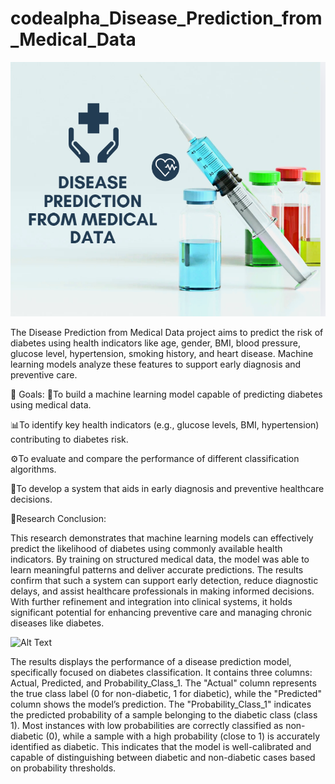 # codealpha_Disease_Prediction_from_Medical_Data
![Alt Text](image.png)

The Disease Prediction from Medical Data project aims to predict the risk of diabetes using health indicators like age, gender, BMI, blood pressure, glucose level, hypertension, smoking history, and heart disease. Machine learning models analyze these features to support early diagnosis and preventive care.

🎯 Goals:
🧠To build a machine learning model capable of predicting diabetes using medical data.

📊To identify key health indicators (e.g., glucose levels, BMI, hypertension) contributing to diabetes risk.

⚙️To evaluate and compare the performance of different classification algorithms.

🏥To develop a system that aids in early diagnosis and preventive healthcare decisions.

📌Research Conclusion:

This research demonstrates that machine learning models can effectively predict the likelihood of diabetes using commonly available health indicators. By training on structured medical data, the model was able to learn meaningful patterns and deliver accurate predictions. The results confirm that such a system can support early detection, reduce diagnostic delays, and assist healthcare professionals in making informed decisions. With further refinement and integration into clinical systems, it holds significant potential for enhancing preventive care and managing chronic diseases like diabetes.

![Alt Text](image2.png)

The results displays the performance of a disease prediction model, specifically focused on diabetes classification. It contains three columns: Actual, Predicted, and Probability_Class_1. The "Actual" column represents the true class label (0 for non-diabetic, 1 for diabetic), while the "Predicted" column shows the model’s prediction. The "Probability_Class_1" indicates the predicted probability of a sample belonging to the diabetic class (class 1). Most instances with low probabilities are correctly classified as non-diabetic (0), while a sample with a high probability (close to 1) is accurately identified as diabetic. This indicates that the model is well-calibrated and capable of distinguishing between diabetic and non-diabetic cases based on probability thresholds.
